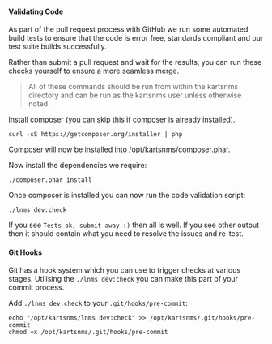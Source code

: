 #### Validating Code

As part of the pull request process with GitHub we run some automated
build tests to ensure that  the code is error free, standards compliant
and our test suite builds successfully.

Rather than submit a pull request and wait for the results, you can
run these checks yourself to ensure  a more seamless merge.

> All of these commands should be run from within the kartsnms
> directory and can be run as the kartsnms user  unless otherwise noted.

Install composer (you can skip this if composer is already installed).

`curl -sS https://getcomposer.org/installer | php`

Composer will now be installed into /opt/kartsnms/composer.phar.

Now install the dependencies we require:

`./composer.phar install`

Once composer is installed you can now run the code validation script:

`./lnms dev:check`

If you see `Tests ok, submit away :)` then all is well. If you see
other output then it should contain  what you need to resolve the issues and re-test.

#### Git Hooks

Git has a hook system which you can use to trigger checks at various
stages. Utilising the `./lnms dev:check`  you can make this part of your
commit process.

Add `./lnms dev:check` to your `.git/hooks/pre-commit`:

    echo "/opt/kartsnms/lnms dev:check" >> /opt/kartsnms/.git/hooks/pre-commit
    chmod +x /opt/kartsnms/.git/hooks/pre-commit
